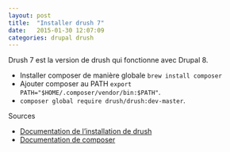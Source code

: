 ```yaml
---
layout: post
title:  "Installer drush 7"
date:   2015-01-30 12:07:09
categories: drupal drush
---
```


Drush 7 est la version de drush qui fonctionne avec Drupal 8.

* Installer composer de manière globale `brew install composer`
* Ajouter composer au PATH `export PATH="$HOME/.composer/vendor/bin:$PATH"`.
* `composer global require drush/drush:dev-master`.

Sources
* [Documentation de l’installation de drush][drush-install]
* [Documentation de composer][composer-install]

[drush-install]: http://docs.drush.org/en/master/install/
[composer-install]: https://getcomposer.org/doc/00-intro.md#system-requirements
